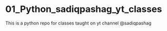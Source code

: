 # 01_Python_sadiqpashag_yt_classes
This is a python repo for classes taught on yt channel @sadiqpashag
